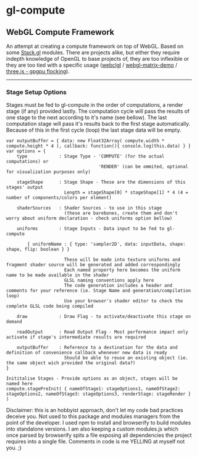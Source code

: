 # gl-compute

## WebGL Compute Framework

An attempt at creating a compute framework on top of WebGL. Based on some [Stack.gl](stack.gl) modules. There are projects alike, but either they require indepth knowledge of OpenGL to base projects of, they are too inflexible or they are too tied with a specific usage ([webclgl](https://github.com/stormcolor/webclgl) / [webgl-matrix-demo](https://github.com/watmough/webgl-matrix-demo) / [three.js - gpgpu flocking](http://jabtunes.com/labs/3d/gpuflocking/webgl_gpgpu_flocking6.html)).

****

### Stage Setup Options

Stages must be fed to gl-compute in the order of computations, a render stage (if any) provided lastly.
The computation cycle will pass the results of one stage to the next according to it's name (see bellow).
The last computation stage will pass it's results back to the first stage automatically.
Because of this in the first cycle (loop) the last stage data will be empty.

```
var outputBuffer = { data: new Float32Array( compute.width * compute.height * 4 ), callback: function(){ console.log(this.data) } }
var options = {
	type			: Stage Type - 'COMPUTE' (for the actual computations) or
								   'RENDER' (can be ommited, optional for visualization purposes only)
	
	stageShape		: Stage Shape - These are the dimensions of this stages' output
					  Length = stageShape[0] * stageShape[1] * 4 (4 = number of components/colors per element)

	shaderSources	: Shader Sources - to use in this stage
					  (these are barebones, create them and don't worry about uniform declaration - check uniforms option bellow)

	uniforms		: Stage Inputs - Data input to be fed to gl-compute
	
		{ uniformName : { type: 'sampler2D', data: inputData, shape: shape, flip: boolean } }
		
					  These will be made into texture uniforms and fragment shader source will be generated and added correspondingly
					  Each named property here becomes the uniform name to be made available in the shader
					  GLSL naming conventions apply here
					  The code generation includes a header and comments for your reference (ie. Stage Name and generation/compilation loop)
					  Use your browser's shader editor to check the complete GLSL code being compiled

	draw			: Draw Flag - to activate/deactivate this stage on demand

	readOutput		: Read Output Flag - Most performance impact only activate if stage's intermediate results are required
	
	outputBuffer	: Reference to a destination for the data and definition of convenience callback whenever new data is ready
					  Should be able to reuse an existing object (ie. the same object wich provided the original data?)
}

Inititalise Stages - Provide options as an object, stages will be named here	
compute.stagePreInit( { nameOfStage1: stageOptions1, nameOfStage2: stageOptions2, nameOfStage3: stageOptions3, renderStage: stageRender } )
```

Disclaimer: this is an hobbyist approach, don't let my code bad practices deceive you. Not used to this package and modules managers from the point of the developer. I used npm to install and browserify to build modules into standalone versions. I am also keeping a custom modules.js which once parsed by browserify spits a file exposing all dependencies the project requires into a single file. Comments in code is me YELLING at myself not you. ;)
